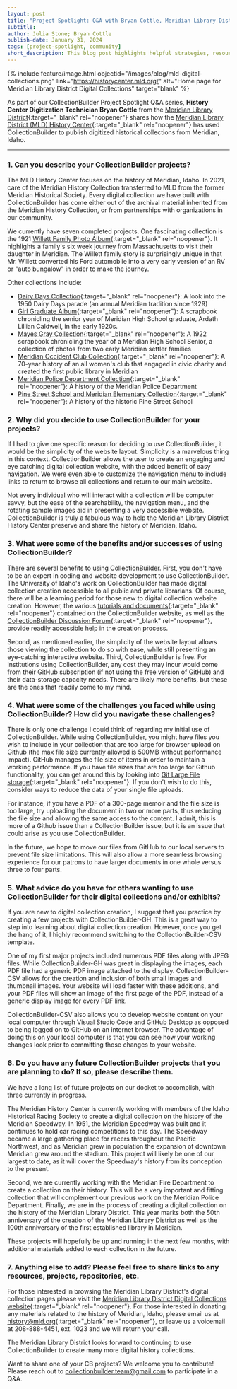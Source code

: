 ```yaml
---
layout: post
title: "Project Spotlight: Q&A with Bryan Cottle, Meridian Library District Digital Collections"
subtitle: 
author: Julia Stone; Bryan Cottle
publish-date: January 31, 2024
tags: [project-spotlight, community]
short_description: This blog post highlights helpful strategies, resources, and project examples to help guide you as you begin or continue work on oral history collections.
---
```


{% include feature/image.html objectid="/images/blog/mld-digital-collections.png" link="https://historycenter.mld.org/" alt="Home page for Meridian Library District Digital Collections" target="blank" %}

As part of our CollectionBuilder Project Spotlight Q&A series, **History Center Digitization Technician Bryan Cottle** from the [Meridian Library District](https://www.mld.org/){:target="_blank" rel="noopener"} shares how the [Meridian Library District (MLD) History Center](https://www.mld.org/resources/history){:target="_blank" rel="noopener"} has used CollectionBuilder to publish digitized historical collections from Meridian, Idaho.

<hr>

### 1. Can you describe your CollectionBuilder projects?

The MLD History Center focuses on the history of Meridian, Idaho. In 2021, care of the Meridian History Collection transferred to MLD from the former Meridian Historical Society. Every digital collection we have built with CollectionBuilder has come either out of the archival material inherited from the Meridian History Collection, or from partnerships with organizations in our community. 

We currently have seven completed projects. One fascinating collection is the 1921 [Willett Family Photo Album](https://historycenter.mld.org/willett_album/){:target="_blank" rel="noopener"}. It highlights a family's six week journey from Massachusetts to visit their daughter in Meridian. The Willett family story is surprisingly unique in that Mr. Willett converted his Ford automobile into a very early version of an RV or "auto bungalow" in order to make the journey. 

Other collections include: 

- [Dairy Days Collection](https://historycenter.mld.org/dairy_days/){:target="_blank" rel="noopener"}: A look into the 1950 Dairy Days parade (an annual Meridian tradition since 1929)
- [Girl Graduate Album](https://historycenter.mld.org/girl_graduate/){:target="_blank" rel="noopener"}: A scrapbook chronicling the senior year of Meridian High School graduate, Ardath Lillian Caldwell, in the early 1920s.
- [Mayes Gray Collection](https://historycenter.mld.org/mayes_gray/){:target="_blank" rel="noopener"}: A 1922 scrapbook chronicling the year of a Meridian High School Senior, a collection of photos from two early Meridian settler families
- [Meridian Occident Club Collection](https://historycenter.mld.org/occident_club/){:target="_blank" rel="noopener"}: A 70-year history of an all women's club that engaged in civic charity and created the first public library in Meridian
- [Meridian Police Department Collection](https://historycenter.mld.org/meridianpolice/){:target="_blank" rel="noopener"}: A history of the Meridian Police Department
- [Pine Street School and Meridian Elementary Collection](https://historycenter.mld.org/pinestreetschool/){:target="_blank" rel="noopener"}: A history of the historic Pine Street School

### 2. Why did you decide to use CollectionBuilder for your projects?

If I had to give one specific reason for deciding to use CollectionBuilder, it would be the simplicity of the website layout. Simplicity is a marvelous thing in this context. CollectionBuilder allows the user to create an engaging and eye catching digital collection website, with the added benefit of easy navigation. We were even able to customize the navigation menu to include links to return to browse all collections and return to our main website. 

Not every individual who will interact with a collection will be computer savvy, but the ease of the searchability, the navigation menu, and the rotating sample images aid in presenting a very accessible website. CollectionBuilder is truly a fabulous way to help the Meridian Library District History Center preserve and share the history of Meridian, Idaho. 

### 3. What were some of the benefits and/or successes of using CollectionBuilder?

There are several benefits to using CollectionBuilder. First, you don't have to be an expert in coding and website development to use CollectionBuilder. The University of Idaho's work on CollectionBuilder has made digital collection creation accessible to all public and private librarians. Of course, there will be a learning period for those new to digital collection website creation. However, the various [tutorials and documents](https://collectionbuilder.github.io/cb-docs/docs/walkthroughs/){:target="_blank" rel="noopener"} contained on the CollectionBuilder website, as well as the [CollectionBuilder Discussion Forum](https://github.com/orgs/CollectionBuilder/discussions){:target="_blank" rel="noopener"}, provide readily accessible help in the creation process. 

Second, as mentioned earlier, the simplicity of the website layout allows those viewing the collection to do so with ease, while still presenting an eye-catching interactive website. Third, CollectionBuilder is free. For institutions using CollectionBuilder, any cost they may incur would come from their GitHub subscription (if not using the free version of GitHub) and their data-storage capacity needs. There are likely more benefits, but these are the ones that readily come to my mind. 

### 4. What were some of the challenges you faced while using CollectionBuilder? How did you navigate these challenges?

There is only one challenge I could think of regarding my initial use of CollectionBuilder. While using CollectionBuilder, you might have files you wish to include in your collection that are too large for browser upload on Github (the max file size currently allowed is 500MB without performance impact). GitHub manages the file size of items in order to maintain a working performance. If you have file sizes that are too large for Github functionality, you can get around this by looking into [Git Large File storage](https://git-lfs.com/){:target="_blank" rel="noopener"}. If you don't wish to do this, consider ways to reduce the data of your single file uploads. 

For instance, if you have a PDF of a 300-page memoir and the file size is too large, try uploading the document in two or more parts, thus reducing the file size and allowing the same access to the content. I admit, this is more of a Github issue than a CollectionBuilder issue, but it is an issue that could arise as you use CollectionBuilder. 

In the future, we hope to move our files from GitHub to our local servers to prevent file size limitations. This will also allow a more seamless browsing experience for our patrons to have larger documents in one whole versus three to four parts.

### 5. What advice do you have for others wanting to use CollectionBuilder for their digital collections and/or exhibits?

If you are new to digital collection creation, I suggest that you practice by creating a few projects with CollectionBuilder-GH. This is a great way to step into learning about digital collection creation. However, once you get the hang of it, I highly recommend switching to the CollectionBuilder-CSV template. 

One of my first major projects included numerous PDF files along with JPEG files. While CollectionBuilder-GH was great in displaying the images, each PDF file had a generic PDF image attached to the display. CollectionBuilder-CSV allows for the creation and inclusion of both small images and thumbnail images. Your website will load faster with these additions, and your PDF files will show an image of the first page of the PDF, instead of a generic display image for every PDF link. 

CollectionBuilder-CSV also allows you to develop website content on your local computer through Visual Studio Code and GitHub Desktop as opposed to being logged on to GitHub on an internet browser. The advantage of doing this on your local computer is that you can see how your working changes look prior to committing those changes to your website.

### 6. Do you have any future CollectionBuilder projects that you are planning to do? If so, please describe them.

We have a long list of future projects on our docket to accomplish, with three currently in progress.

The Meridian History Center is currently working with members of the Idaho Historical Racing Society to create a digital collection on the history of the Meridian Speedway. In 1951, the Meridian Speedway was built and it continues to hold car racing competitions to this day. The Speedway became a large gathering place for racers throughout the Pacific Northwest, and as Meridian grew in population the expansion of downtown Meridian grew around the stadium. This project will likely be one of our largest to date, as it will cover the Speedway's history from its conception to the present. 

Second, we are currently working with the Meridian Fire Department to create a collection on their history. This will be a very important and fitting collection that will complement our previous work on the Meridian Police Department. Finally, we are in the process of creating a digital collection on the history of the Meridian Library District. This year marks both the 50th anniversary of the creation of the Meridian Library District as well as the 100th anniversary of the first established library in Meridian. 

These projects will hopefully be up and running in the next few months, with additional materials added to each collection in the future. 

### 7. Anything else to add? Please feel free to share links to any resources, projects, repositories, etc.

For those interested in browsing the Meridian Library District's digital collection pages please visit the [Meridian Library District Digital Collections website](https://historycenter.mld.org/){:target="_blank" rel="noopener"}. For those interested in donating any materials related to the history of Meridian, Idaho, please email us at [history@mld.org](mailto:history@mld.org){:target="_blank" rel="noopener"}, or leave us a voicemail at 208-888-4451, ext. 1023 and we will return your call. 

The Meridian Library District looks forward to continuing to use CollectionBuilder to create many more digital history collections.

<p class="box-warning">Want to share one of your CB projects? We welcome you to contribute! Please reach out to <a href="mailto:collectionbuilder.team@gmail.com" target="_blank">collectionbuilder.team@gmail.com</a> to participate in a Q&A.</p>